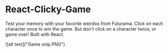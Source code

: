 # React-Clicky-Game

Test your memory with your favorite weirdos from Futurama.
Click on each character once to win the game. But don't click on a character twice, or game over!
Built with React. 

![alt text]("Game snip.PNG")